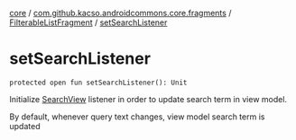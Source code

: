 [core](../../index.md) / [com.github.kacso.androidcommons.core.fragments](../index.md) / [FilterableListFragment](index.md) / [setSearchListener](.)

# setSearchListener

`protected open fun setSearchListener(): Unit`

Initialize [SearchView](#) listener in order to update search term in view model.

By default, whenever query text changes, view model search term is updated

